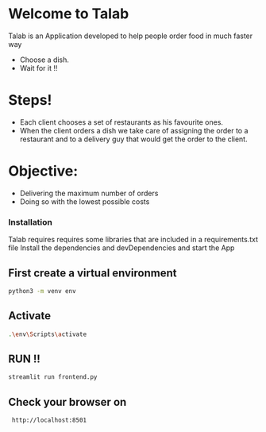 # Welcome to Talab 


Talab is an Application developed to help people order food in much faster way

  - Choose a dish.  
  - Wait for it !!

# Steps!

  - Each client chooses a set of restaurants as his favourite ones.
  - When the client orders a dish we take care of assigning the order to a restaurant and to a delivery guy that would get the order to the client.


# Objective:
  - Delivering the maximum number of orders
  - Doing so with the lowest possible costs

### Installation

Talab requires requires some libraries that are included in a requirements.txt file 
Install the dependencies and devDependencies and start the App




## First create a virtual environment
```sh
python3 -m venv env
```
## Activate 
```sh
.\env\Scripts\activate
```
## RUN !!
```sh
streamlit run frontend.py
```
## Check your browser on 
``` http://localhost:8501```
